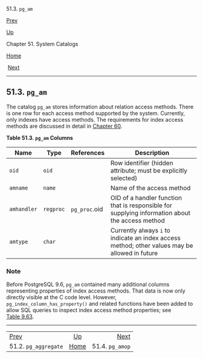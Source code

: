 <div class="navheader" data-xmlns="http://www.w3.org/TR/xhtml1/transitional">

51.3. `pg_am`

</div>

[Prev](catalog-pg-aggregate.html "51.2. pg_aggregate") 

[Up](catalogs.html "Chapter 51. System Catalogs")

Chapter 51. System Catalogs

[Home](index.html "PostgreSQL 10.3 Documentation")

 [Next](catalog-pg-amop.html "51.4. pg_amop")

-----

<div id="CATALOG-PG-AM" class="sect1">

<div class="titlepage">

<div>

<div>

## 51.3. `pg_am`

</div>

</div>

</div>

<span id="id-1.10.4.5.2" class="indexterm"></span>

The catalog `pg_am` stores information about relation access methods.
There is one row for each access method supported by the system.
Currently, only indexes have access methods. The requirements for index
access methods are discussed in detail in
[Chapter 60](indexam.html "Chapter 60. Index Access Method Interface Definition").

<div id="id-1.10.4.5.4" class="table">

**Table 51.3. `pg_am`
Columns**

<div class="table-contents">

| Name        | Type      | References    | Description                                                                                     |
| ----------- | --------- | ------------- | ----------------------------------------------------------------------------------------------- |
| `oid`       | `oid`     |               | Row identifier (hidden attribute; must be explicitly selected)                                  |
| `amname`    | `name`    |               | Name of the access method                                                                       |
| `amhandler` | `regproc` | `pg_proc`.oid | OID of a handler function that is responsible for supplying information about the access method |
| `amtype`    | `char`    |               | Currently always `i` to indicate an index access method; other values may be allowed in future  |

</div>

</div>

  

<div class="note">

### Note

Before <span class="productname">PostgreSQL</span> 9.6, `pg_am`
contained many additional columns representing properties of index
access methods. That data is now only directly visible at the C code
level. However, `pg_index_column_has_property()` and related functions
have been added to allow SQL queries to inspect index access method
properties; see
[Table 9.63](functions-info.html#FUNCTIONS-INFO-CATALOG-TABLE "Table 9.63. System Catalog Information Functions").

</div>

</div>

<div class="navfooter">

-----

|                                   |                     |                              |
| :-------------------------------- | :-----------------: | ---------------------------: |
| [Prev](catalog-pg-aggregate.html) | [Up](catalogs.html) | [Next](catalog-pg-amop.html) |
| 51.2. `pg_aggregate`              | [Home](index.html)  |              51.4. `pg_amop` |

</div>
